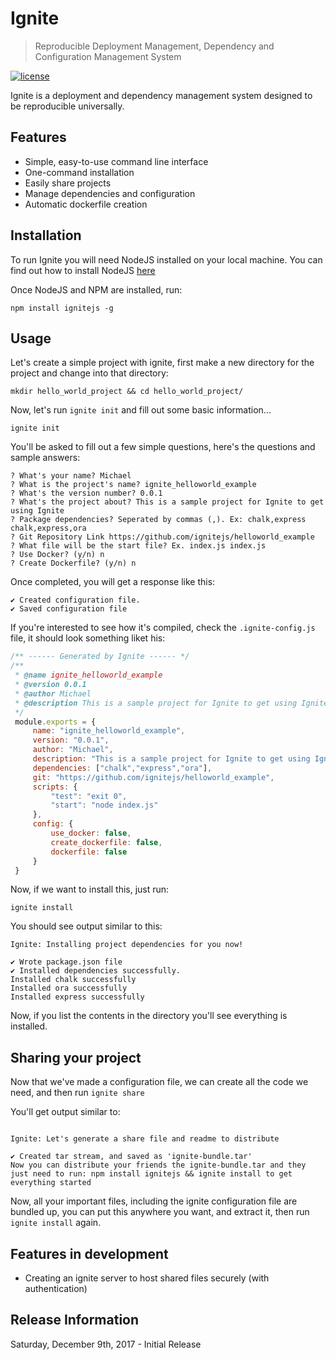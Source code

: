 # Ignite

> Reproducible Deployment Management, Dependency and Configuration Management System

[![license](https://img.shields.io/github/license/mashape/apistatus.svg?maxAge=2592000)](https://opensource.org/licenses/MIT)

Ignite is a deployment and dependency management system designed to be reproducible universally. 

## Features

- Simple, easy-to-use command line interface
- One-command installation
- Easily share projects
- Manage dependencies and configuration
- Automatic dockerfile creation

## Installation

To run Ignite you will need NodeJS installed on your local machine. You can find out how to install NodeJS [here](https://nodejs.org/en/)

Once NodeJS and NPM are installed, run:

```shell
npm install ignitejs -g
```

## Usage

Let's create a simple project with ignite, first make a new directory for the project and change into that directory:

```
mkdir hello_world_project && cd hello_world_project/
```

Now, let's run ```ignite init``` and fill out some basic information...

```shell
ignite init
```

You'll be asked to fill out a few simple questions, here's the questions and sample answers:

```
? What's your name? Michael
? What is the project's name? ignite_helloworld_example
? What's the version number? 0.0.1
? What's the project about? This is a sample project for Ignite to get using Ignite
? Package dependencies? Seperated by commas (,). Ex: chalk,express chalk,express,ora
? Git Repository Link https://github.com/ignitejs/helloworld_example
? What file will be the start file? Ex. index.js index.js
? Use Docker? (y/n) n
? Create Dockerfile? (y/n) n
```

Once completed, you will get a response like this:

```
✔ Created configuration file.
✔ Saved configuration file
```

If you're interested to see how it's compiled, check the ```.ignite-config.js``` file, it should look something liket his:

```javascript
/** ------ Generated by Ignite ------ */
/**
 * @name ignite_helloworld_example
 * @version 0.0.1
 * @author Michael
 * @description This is a sample project for Ignite to get using Ignite
 */
 module.exports = {
     name: "ignite_helloworld_example",
     version: "0.0.1",
     author: "Michael",
     description: "This is a sample project for Ignite to get using Ignite",
     dependencies: ["chalk","express","ora"],
     git: "https://github.com/ignitejs/helloworld_example",
     scripts: {
         "test": "exit 0",
         "start": "node index.js"
     },
     config: {
         use_docker: false,
         create_dockerfile: false,
         dockerfile: false
     }
 }
```

Now, if we want to install this, just run:

```
ignite install
```

You should see output similar to this:

```
Ignite: Installing project dependencies for you now!

✔ Wrote package.json file
✔ Installed dependencies successfully.
Installed chalk successfully
Installed ora successfully
Installed express successfully
```

Now, if you list the contents in the directory you'll see everything is installed. 

## Sharing your project

Now that we've made a configuration file, we can create all the code we need, and then run ```ignite share```

You'll get output similar to:

```

Ignite: Let's generate a share file and readme to distribute

✔ Created tar stream, and saved as 'ignite-bundle.tar'
Now you can distribute your friends the ignite-bundle.tar and they just need to run: npm install ignitejs && ignite install to get everything started
```

Now, all your important files, including the ignite configuration file are bundled up, you can put this anywhere you want, and extract it, then run ```ignite install``` again.

## Features in development

- Creating an ignite server to host shared files securely (with authentication)

## Release Information

Saturday, December 9th, 2017 - Initial Release
